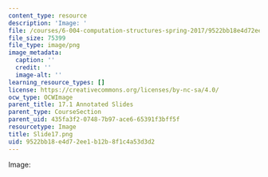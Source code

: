 ```yaml
---
content_type: resource
description: 'Image: '
file: /courses/6-004-computation-structures-spring-2017/9522bb18e4d72ee1b12b8f1c4a53d3d2_Slide17.png
file_size: 75399
file_type: image/png
image_metadata:
  caption: ''
  credit: ''
  image-alt: ''
learning_resource_types: []
license: https://creativecommons.org/licenses/by-nc-sa/4.0/
ocw_type: OCWImage
parent_title: 17.1 Annotated Slides
parent_type: CourseSection
parent_uid: 435fa3f2-0748-7b97-ace6-65391f3bff5f
resourcetype: Image
title: Slide17.png
uid: 9522bb18-e4d7-2ee1-b12b-8f1c4a53d3d2
---
```

Image: 
